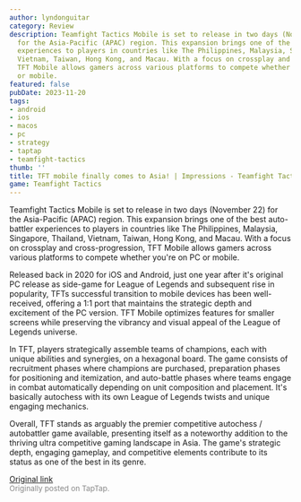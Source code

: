 ```yaml
---
author: lyndonguitar
category: Review
description: Teamfight Tactics Mobile is set to release in two days (November 22)
  for the Asia-Pacific (APAC) region. This expansion brings one of the best auto-battler
  experiences to players in countries like The Philippines, Malaysia, Singapore, Thailand,
  Vietnam, Taiwan, Hong Kong, and Macau. With a focus on crossplay and cross-progression,
  TFT Mobile allows gamers across various platforms to compete whether you're on PC
  or mobile.
featured: false
pubDate: 2023-11-20
tags:
- android
- ios
- macos
- pc
- strategy
- taptap
- teamfight-tactics
thumb: ''
title: TFT mobile finally comes to Asia! | Impressions - Teamfight Tactics
game: Teamfight Tactics
---
```

Teamfight Tactics Mobile is set to release in two days (November 22) for the Asia-Pacific (APAC) region. This expansion brings one of the best auto-battler experiences to players in countries like The Philippines, Malaysia, Singapore, Thailand, Vietnam, Taiwan, Hong Kong, and Macau. With a focus on crossplay and cross-progression, TFT Mobile allows gamers across various platforms to compete whether you're on PC or mobile.

Released back in 2020 for iOS and Android, just one year after it's original PC release as side-game for League of Legends and subsequent rise in popularity, TFTs successful transition to mobile devices has been well-received, offering a 1:1 port that maintains the strategic depth and excitement of the PC version. TFT Mobile optimizes features for smaller screens while preserving the vibrancy and visual appeal of the League of Legends universe.

In TFT, players strategically assemble teams of champions, each with unique abilities and synergies, on a hexagonal board. The game consists of recruitment phases where champions are purchased, preparation phases for positioning and itemization, and auto-battle phases where teams engage in combat automatically depending on unit composition and placement. It's basically autochess with its own League of Legends twists and unique engaging mechanics.

Overall, TFT stands as arguably the premier competitive autochess / autobattler game available, presenting itself as a noteworthy addition to the thriving ultra competitive gaming landscape in Asia. The game's strategic depth, engaging gameplay, and competitive elements contribute to its status as one of the best in its genre.

[Original link](https://www.taptap.io/post/6570629)<br><span style="font-size: 0.95em; color: #888;">Originally posted on TapTap.</span>